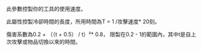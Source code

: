 此參數控製你的工具的使用速度。

此屬性控製冷卻時間的長度，所用時間為T = 1 /攻擊速度* 20刻。

傷害系數為0.2 + （（t + 0.5） / t）²* 0.8， 限製在0.2 - 1的範圍內，其中t是自上次攻擊或物品切換以來的時間。